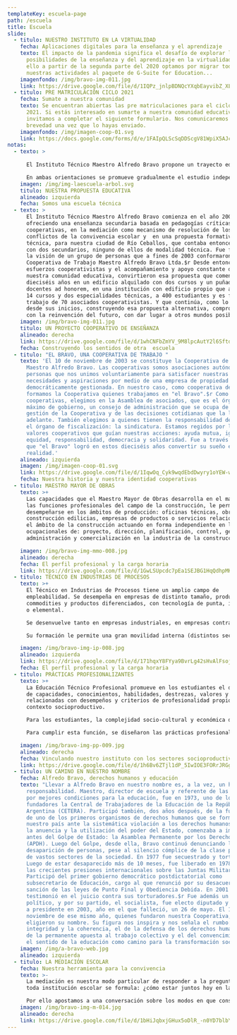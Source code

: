 ```yaml
---
templateKey: escuela-page
path: /escuela
title: Escuela
slide:
  - titulo: NUESTRO INSTITUTO EN LA VIRTUALIDAD
    fecha: Aplicaciones digitales para la enseñanza y el aprendizaje
    texto: El impacto de la pandemia significa el desafío de explorar las
      posibilidades de la enseñanza y del aprendizaje en la virtualidad. Por
      ello a partir de la segunda parte del 2020 optamos por migrar todas
      nuestras actividades al paquete de G-Suite for Education...
    imagenfondo: /img/bravo-img-011.jpg
    link: https://drive.google.com/file/d/1IQPz_jnlpBDNQcYXqbEayvibZ_XL7M4f/view?usp=sharing
  - titulo: PRE MATRICULACIÓN CICLO 2021
    fecha: Sumate a nuestra comunidad
    texto: Se encuentran abiertas las pre matriculaciones para el ciclo lectivo
      2021. Si estás interesado en sumarte a nuestra comunidad educativa, te
      invitamos a completar el siguiente formulario. Nos comunicaremos a la
      brevedad una vez que lo hayas enviado.
    imagenfondo: /img/imagen-coop-01.svg
    link: https://docs.google.com/forms/d/e/1FAIpQLScSqDDScgV81WpiX5AJc5hkqHLe2H-0SiaLyO_Xg-b8AmE2hA/viewform
notas:
  - texto: >
      
      El Instituto Técnico Maestro Alfredo Bravo propone un trayecto educativo técnico de siete años de duración. Como unidad pedagógica y organizativa nuestra propuesta educativa está constituida por dos Ciclos, siendo el primero de ellos Básico (Primer Ciclo) de tres años de duración y el Segundo Ciclo, de cuatro años de duración, con dos orientaciones: Maestro Mayor de Obras (MMO) e Industria de Procesos (IP).$r

      En ambas orientaciones se promueve gradualmente el estudio independiente que contribuye al trabajo autogestivo como también se favorecen las prácticas colaborativas, cooperativas y solidarias. Se pone especial énfasis en la correspondencia y articulación teórico-práctica en aras al desarrollo y adquisición de capacidades específicas para el futuro desempeño del técnico
    imagen: /img/img-laescuela-arbol.svg
    titulo: NUESTRA PROPUESTA EDUCATIVA
    alineado: izquierda
    fecha: Somos una escuela técnica
  - texto: >
      El Instituto Técnico Maestro Alfredo Bravo comienza en el año 2004,
      ofreciendo una enseñanza secundaria basada en pedagogías críticas y
      cooperativas, en la mediación como mecanismo de resolución de los
      conflictos de la convivencia escolar y  en una propuesta formativa
      técnica, para nuestra ciudad de Río Ceballos, que contaba entonces sólo
      con dos secundarios, ninguno de ellos de modalidad técnica. Fue fruto de
      la visión de un grupo de personas que a fines de 2003 conformaron nuestra
      Cooperativa de Trabajo Maestro Alfredo Bravo Ltda.$r Desde entonces, los
      esfuerzos cooperativistas y el acompañamiento y apoyo constante de la
      nuestra comunidad educativa, convirtieron esa propuesta que comenzó hace
      dieciséis años en un edificio alquilado con dos cursos y un puñado de
      docentes ad honorem, en una institución con edificio propio que alberga en
      14 cursos y dos especialidades técnicas, a 400 estudiantes y es fuente de
      trabajo de 70 asociados cooperativistas. Y que continúa, como lo hizo
      desde sus inicios, construyendo esa propuesta alternativa, comprometida
      con la reinvención del futuro, con dar lugar a otros mundos posibles.
    imagen: /img/bravo-img-011.jpg
    titulo: UN PROYECTO COOPERATIVO DE ENSEÑANZA
    alineado: derecha
    link: https://drive.google.com/file/d/1whCNFbZmYV_9M8lpcAutY2l6SftdD_ev/view?usp=sharing
    fecha: Construyendo los sentidos de otra  escuela
  - titulo: "EL BRAVO, UNA COOPERATIVA DE TRABAJO "
    texto: 'El 10 de noviembre de 2003 se constituye la Cooperativa de Trabajo
      Maestro Alfredo Bravo. Las cooperativas somos asociaciones autónomas de
      personas que nos unimos voluntariamente para satisfacer nuestras
      necesidades y aspiraciones por medio de una empresa de propiedad conjunta,
      democráticamente gestionada. En nuestro caso, como cooperativa de trabajo,
      formamos la Cooperativa quienes trabajamos en "el Bravo".$r Como todas las
      cooperativas, elegimos en la Asamblea de asociados, que es el órgano
      máximo de gobierno, un consejo de administración que se ocupa de la
      gestión de la Cooperativa y de las decisiones cotidianas que la llevan
      adelante. También elegimos a quienes tienen la responsabilidad de ocupar
      el órgano de fiscalización: la sindicatura. Estamos regidos por los
      valores cooperativos que guían nuestras acciones: ayuda mutua, igualdad,
      equidad, responsabilidad, democracia y solidaridad. Fue a través de ellos
      que "el Bravo" logró en estos dieciséis años convertir su sueño en
      realidad.'
    alineado: izquierda
    imagen: /img/imagen-coop-01.svg
    link: https://drive.google.com/file/d/1IqwOq_Cyk9wqdEbdDwyry1oYEW-wx-kQ/view?usp=sharing
    fecha: Nuestra historia y nuestra identidad cooperativas
  - titulo: MAESTRO MAYOR DE OBRAS
    texto: >+
      Las capacidades que el Maestro Mayor de Obras desarrolla en el marco de
      las funciones profesionales del campo de la construcción, le permiten
      desempeñarse en los ámbitos de producción: oficinas técnicas, obras de
      construcción edilicias, empresas de productos o servicios relacionados con
      el ámbito de la construcción actuando en forma independiente en las áreas
      ocupacionales de: proyecto, dirección, planificación, control, gestión,
      administración y comercialización en la industria de la construcción...

    imagen: /img/bravo-img-mmo-008.jpg
    alineado: derecha
    fecha: El perfil profesional y la carga horaria
    link: https://drive.google.com/file/d/1GwLSUpcdc7pEa1SEJBG1HqQdhpMKbUXW/view?usp=sharing
  - titulo: TÉCNICO EN INDUSTRIAS DE PROCESOS
    texto: >+
      El Técnico en Industrias de Procesos tiene un amplio campo de
      empleabilidad. Se desempeña en empresas de distinto tamaño, productoras de
      commodities y productos diferenciados, con tecnología de punta, intermedia
      o elemental.

      Se desenvuelve tanto en empresas industriales, en empresas contratistas que brindan servicios en el área industrial, como en emprendimientos generados por el técnico o por pequeños equipos de profesionales.

      Su formación le permite una gran movilidad interna (distintos sectores) y externa (distintos tipos de empresa); en el mercado de trabajo y lo prepara para trabajar interdisciplinariamente y en equipo para adaptarse y aprender nuevos roles y continuar su formación a lo largo de toda su vida profesional.

    imagen: /img/bravo-img-ip-008.jpg
    alineado: izquierda
    link: https://drive.google.com/file/d/171hqxY8FYya9BvrLg42sHvAlFsojHB0R/view?usp=sharing
    fecha: El perfil profesional y la carga horaria
  - titulo: PRÁCTICAS PROFESIONALIZANTES
    texto: >+
      La Educación Técnico Profesional promueve en los estudiantes el desarrollo
      de capacidades, conocimientos, habilidades, destrezas, valores y actitudes
      relacionadas con desempeños y criterios de profesionalidad propios del
      contexto socioproductivo.

      Para los estudiantes, la complejidad socio-cultural y económica del mundo productivo sólo puede ser aprehendida a través de una participación vivencial en distintas actividades de los procesos de producción de bienes y servicios.

      Para cumplir esta función, se diseñaron las prácticas profesionalizantes, que  buscan acercar las lógicas del mundo del trabajo y la producción a las del sistema educativo...

    imagen: /img/bravo-img-pp-009.jpg
    alineado: derecha
    fecha: Vinculando nuestro instituto con los sectores socioproductivos
    link: https://drive.google.com/file/d/1h6Bv6ZTjl1dP_5IwIOE3FORrJRGgNFJx/view?usp=sharing
  - titulo: UN CAMINO EN NUESTRO NOMBRE
    fecha: Alfredo Bravo, derechos humanos y educación
    texto: "Llevar a Alfredo Bravo en nuestro nombre es, a la vez, un honor y una
      responsabilidad. Maestro, director de escuela y referente de las luchas
      por mejores condiciones para la educación, fue en 1973, uno de los
      fundadores la Central de Trabajadores de la Educación de la República
      Argentina (CETERA). Participó también, dos años después, de la fundación
      de uno de los primeros organismos de derechos humanos que se formó en
      nuestro país ante la sistemática violación a los derechos humanos, que con
      la anuencia y la utilización del poder del Estado, comenzaba a imponerse
      antes del Golpe de Estado: la Asamblea Permanente por los Derechos Humanos
      (APDH). Luego del Golpe, desde ella, Bravo continuó denunciando la
      desaparición de personas, pese al silencio cómplice de la clase política y
      de vastos sectores de la sociedad. En 1977 fue secuestrado y torturado.
      Luego de estar desaparecido más de 10 meses, fue liberado en 1978, ante
      las crecientes presiones internacionales sobre las Juntas Militares.
      Participó del primer gobierno democrático postdictatorial como
      subsecretario de Educación, cargo al que renunció por su desacuerdo con la
      sanción de las leyes de Punto Final y Obediencia Debida. En 2001
      testimonió en el juicio contra sus torturadores.$r Fue además un militante
      político, y por su partido, el socialista, fue electo diputado y candidato
      a presidente en 2003, año en el que falleció, un 26 de mayo. El 10 de
      noviembre de ese mismo año, quienes fundaron nuestra Cooperativa,
      eligieron su nombre. Su figura nos inspira y nos señala el rumbo: el de la
      integridad y la coherencia, el de la defensa de los derechos humanos, el
      de la permanente apuesta al trabajo colectivo y el del convencimiento en
      el sentido de la educación como camino para la transformación social."
    imagen: /img/a-bravo-web.jpg
    alineado: izquierda
  - titulo: LA MEDIACIÓN ESCOLAR
    fecha: Nuestra herramienta para la convivencia
    texto: >-
      La mediación es nuestra modo particular de responder a la pregunta que
      toda institución escolar se formula: ¿cómo estar juntos hoy en la escuela?

      Por ello apostamos a una conversación sobre los modos en que construimos las normas que regulan la convivencia. Palabras como PAZ, CONFLICTO Y VIOLENCIA, son detonadoras de intensos estados afectivos. Es por ello que la MEDIACIÓN ESCOLAR ya no es una metodología más, sino un CAMINO, que nos animamos a conocer y andar, porque creemos fuertemente que nos puede llevar por la senda de la convivencia pacífica y de otro estilo para relacionarnos y resolver nuestros conflictos.
    imagen: /img/bravo-img-m-014.jpg
    alineado: derecha
    link: https://drive.google.com/file/d/1bHiJqbxjGHux5oDlR_-n0YD7blbY9OiM/view?usp=sharing
---
```

